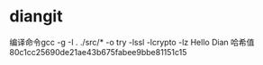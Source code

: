 # diangit
编译命令gcc -g -I . ./src/* -o try -lssl -lcrypto -lz 
Hello Dian 哈希值80c1cc25690de21ae43b675fabee9bbe81151c15